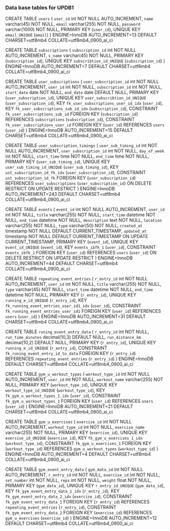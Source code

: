 ### Data base tables for UPDB1

CREATE TABLE `users` (
`user_id` int NOT NULL AUTO_INCREMENT,
`name` varchar(45) NOT NULL,
`email` varchar(255) NOT NULL,
`password` varchar(1000) NOT NULL,
PRIMARY KEY (`user_id`),
UNIQUE KEY `email_UNIQUE` (`email`)
) ENGINE=InnoDB AUTO_INCREMENT=13 DEFAULT CHARSET=utf8mb4 COLLATE=utf8mb4_0900_ai_ci

CREATE TABLE `subscriptions` (
`subscription_id` int NOT NULL AUTO_INCREMENT,
`s_name` varchar(45) NOT NULL,
PRIMARY KEY (`subscription_id`),
UNIQUE KEY `subscribtion_id_UNIQUE` (`subscription_id`)
) ENGINE=InnoDB AUTO_INCREMENT=7 DEFAULT CHARSET=utf8mb4 COLLATE=utf8mb4_0900_ai_ci

CREATE TABLE `user_subscriptions` (
`user_subscription_id` int NOT NULL AUTO_INCREMENT,
`user_id` int NOT NULL,
`subscription_id` int NOT NULL,
`start_date` date NOT NULL,
`end_date` date DEFAULT NULL,
PRIMARY KEY (`user_subscription_id`),
UNIQUE KEY `user_subscribtion_id_UNIQUE` (`user_subscription_id`),
KEY `fk_user_subscriptions_user_id_idx` (`user_id`),
KEY `fk_user_subscriptions_sub_id_idx` (`subscription_id`),
CONSTRAINT `fk_user_subscriptions_sub_id` FOREIGN KEY (`subscription_id`) REFERENCES `subscriptions` (`subscription_id`),
CONSTRAINT `fk_user_subscriptions_user_id` FOREIGN KEY (`user_id`) REFERENCES `users` (`user_id`)
) ENGINE=InnoDB AUTO_INCREMENT=15 DEFAULT CHARSET=utf8mb4 COLLATE=utf8mb4_0900_ai_ci

CREATE TABLE `user_subscription_timings` (
`user_sub_timing_id` int NOT NULL AUTO_INCREMENT,
`user_subscription_id` int NOT NULL,
`day_of_week` int NOT NULL,
`start_time` time NOT NULL,
`end_time` time NOT NULL,
PRIMARY KEY (`user_sub_timing_id`),
UNIQUE KEY `user_sub_timing_id_UNIQUE` (`user_sub_timing_id`),
KEY `ust_subscription_id_fk_idx` (`user_subscription_id`),
CONSTRAINT `ust_subscription_id_fk` FOREIGN KEY (`user_subscription_id`) REFERENCES `user_subscriptions` (`user_subscription_id`) ON DELETE RESTRICT ON UPDATE RESTRICT
) ENGINE=InnoDB AUTO_INCREMENT=243 DEFAULT CHARSET=utf8mb4 COLLATE=utf8mb4_0900_ai_ci

CREATE TABLE `events` (
`event_id` int NOT NULL AUTO_INCREMENT,
`user_id` int NOT NULL,
`title` varchar(255) NOT NULL,
`start_time` datetime NOT NULL,
`end_time` datetime NOT NULL,
`description` text NOT NULL,
`location` varchar(255) NOT NULL,
`type` varchar(50) NOT NULL,
`created_at` timestamp NOT NULL DEFAULT CURRENT_TIMESTAMP,
`updated_at` timestamp NOT NULL DEFAULT CURRENT_TIMESTAMP ON UPDATE CURRENT_TIMESTAMP,
PRIMARY KEY (`event_id`),
UNIQUE KEY `event_id_UNIQUE` (`event_id`),
KEY `events_ibfk_1` (`user_id`),
CONSTRAINT `events_ibfk_1` FOREIGN KEY (`user_id`) REFERENCES `users` (`user_id`) ON DELETE RESTRICT ON UPDATE RESTRICT
) ENGINE=InnoDB AUTO_INCREMENT=44 DEFAULT CHARSET=utf8mb4 COLLATE=utf8mb4_0900_ai_ci

CREATE TABLE `repeating_event_entries` (
`r_entry_id` int NOT NULL AUTO_INCREMENT,
`user_id` int NOT NULL,
`title` varchar(255) NOT NULL,
`type` varchar(45) NOT NULL,
`start_time` datetime NOT NULL,
`end_time` datetime NOT NULL,
PRIMARY KEY (`r_entry_id`),
UNIQUE KEY `running_e_id_UNIQUE` (`r_entry_id`),
KEY `fk_running_event_entries_user_id1_idx` (`user_id`),
CONSTRAINT `fk_running_event_entries_user_id1` FOREIGN KEY (`user_id`) REFERENCES `users` (`user_id`)
) ENGINE=InnoDB AUTO_INCREMENT=31 DEFAULT CHARSET=utf8mb4 COLLATE=utf8mb4_0900_ai_ci

CREATE TABLE `runing_event_entry_data` (
`r_entry_id` int NOT NULL,
`run_time_minutes` decimal(10,3) DEFAULT NULL,
`run_distance_km` decimal(10,2) DEFAULT NULL,
PRIMARY KEY (`r_entry_id`),
UNIQUE KEY `running_e_id_UNIQUE` (`r_entry_id`),
CONSTRAINT `fk_runing_event_entry_id_to_data` FOREIGN KEY (`r_entry_id`) REFERENCES `repeating_event_entries` (`r_entry_id`)
) ENGINE=InnoDB DEFAULT CHARSET=utf8mb4 COLLATE=utf8mb4_0900_ai_ci

CREATE TABLE `gym_u_workout_types` (
`workout_type_id` int NOT NULL AUTO_INCREMENT,
`user_id` int NOT NULL,
`workout_name` varchar(255) NOT NULL,
PRIMARY KEY (`workout_type_id`),
UNIQUE KEY `workout_type_id_UNIQUE` (`workout_type_id`),
KEY `fk_gym_u_workout_types_1_idx` (`user_id`),
CONSTRAINT `fk_gym_u_workout_types_1` FOREIGN KEY (`user_id`) REFERENCES `users` (`user_id`)
) ENGINE=InnoDB AUTO_INCREMENT=21 DEFAULT CHARSET=utf8mb4 COLLATE=utf8mb4_0900_ai_ci

CREATE TABLE `gym_u_exercises` (
`exercise_id` int NOT NULL AUTO_INCREMENT,
`workout_type_id` int NOT NULL,
`exercise_name` varchar(255) NOT NULL,
PRIMARY KEY (`exercise_id`),
UNIQUE KEY `exercise_id_UNIQUE` (`exercise_id`),
KEY `fk_gym_u_exercises_1_idx` (`workout_type_id`),
CONSTRAINT `fk_gym_u_exercises_1` FOREIGN KEY (`workout_type_id`) REFERENCES `gym_u_workout_types` (`workout_type_id`)
) ENGINE=InnoDB AUTO_INCREMENT=4 DEFAULT CHARSET=utf8mb4 COLLATE=utf8mb4_0900_ai_ci

CREATE TABLE `gym_event_entry_data` (
`gym_data_id` int NOT NULL AUTO_INCREMENT,
`r_entry_id` int NOT NULL,
`exercise_id` int NOT NULL,
`set_number` int NOT NULL,
`reps` int NOT NULL,
`weight` float NOT NULL,
PRIMARY KEY (`gym_data_id`),
UNIQUE KEY `r_entry_id_UNIQUE` (`gym_data_id`),
KEY `fk_gym_event_entry_data_1_idx` (`r_entry_id`),
KEY `fk_gym_event_entry_data_2_idx` (`exercise_id`),
CONSTRAINT `fk_gym_event_entry_data_1` FOREIGN KEY (`r_entry_id`) REFERENCES `repeating_event_entries` (`r_entry_id`),
CONSTRAINT `fk_gym_event_entry_data_2` FOREIGN KEY (`exercise_id`) REFERENCES `gym_u_exercises` (`exercise_id`)
) ENGINE=InnoDB AUTO_INCREMENT=12 DEFAULT CHARSET=utf8mb4 COLLATE=utf8mb4_0900_ai_ci
